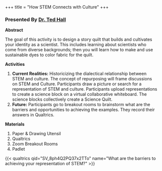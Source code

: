 +++
title = "How STEM Connects with Culture"
+++

### Presented By [Dr. Ted Hall](https://dehsi2022.netlify.app/background/meettheteam/#dr-ted-hall)

**Abstract**

The goal of this activity is to design a story quilt that builds and cultivates your identity as a scientist. This includes learning about scientists who come from diverse backgrounds; then you will learn how to make and use sustainable dyes to color fabric for the quilt.

**Activities**

1. **Current Realities:** Historicizing the dialectical relationship between STEM and culture. The concept of repurposing will frame discussions on STEM and Culture. Participants draw a picture or search for a representation of STEM and culture. Participants upload representations to create a science block on a virtual collaborative whiteboard. The science blocks collectively create a Science Quilt.
2. **Future:** Participants go to breakout rooms to brainstorm what are the barriers and opportunities to achieving the examples. They record their answers in Qualtrics.

**Materials**

1. Paper & Drawing Utensil
2. Qualtrics
3. Zoom Breakout Rooms
4. Padlet

{{< qualtrics qid="SV_8ph4Q2PQ37x2TTo" name="What are the barriers to achieving your representation of STEM?" >}}